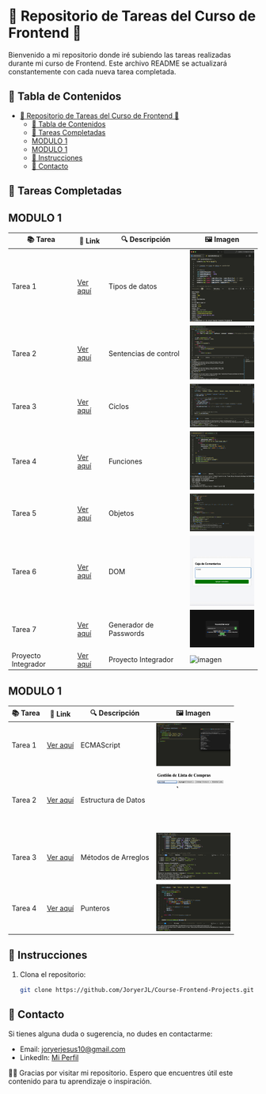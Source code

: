 # 🔧 Repositorio de Tareas del Curso de Frontend 🔧

Bienvenido a mi repositorio donde iré subiendo las tareas realizadas durante mi curso de Frontend. Este archivo README se actualizará constantemente con cada nueva tarea completada.

## 📝 Tabla de Contenidos
- [🔧 Repositorio de Tareas del Curso de Frontend 🔧](#-repositorio-de-tareas-del-curso-de-frontend-)
  - [📝 Tabla de Contenidos](#-tabla-de-contenidos)
  - [💼 Tareas Completadas](#-tareas-completadas)
  - [MODULO 1](#modulo-1)
  - [MODULO 1](#modulo-1-1)
  - [🔧 Instrucciones](#-instrucciones)
  - [📢 Contacto](#-contacto)

## 💼 Tareas Completadas

## MODULO 1

| 📚 **Tarea** | 📍 **Link** | 🔍 **Descripción** | 🖼️ **Imagen** |
|----------------|---------|-------------------|--------------------|
| Tarea 1 | [Ver aquí](https://github.com/JoryerJL/Course-Frontend-Projects/blob/main/Clase1/tiposDeDatos.js) | Tipos de datos | <img src="img/clase1.png" alt="imagen" width="150"> |
| Tarea 2 | [Ver aquí](https://github.com/JoryerJL/Course-Frontend-Projects/blob/main/Clase2/sentenciaDeControl.js) | Sentencias de control | <img src="img/clase2.png" alt="imagen" width="150"> |
| Tarea 3 | [Ver aquí](https://github.com/JoryerJL/Course-Frontend-Projects/blob/main/Clase3/Ciclos.js) | Ciclos | <img src="img/clase3.png" alt="imagen" width="150"> |
| Tarea 4 | [Ver aquí](https://github.com/JoryerJL/Course-Frontend-Projects/blob/main/Clase4/funciones.js) | Funciones | <img src="img/clase4.png" alt="imagen" width="150"> |
| Tarea 5 | [Ver aquí](https://github.com/JoryerJL/Course-Frontend-Projects/tree/main/Clase5) | Objetos | <img src="img/clase5.png" alt="imagen" width="150"> |
| Tarea 6 | [Ver aquí](https://github.com/JoryerJL/Course-Frontend-Projects/tree/main/Clase6) | DOM | <img src="img/clase6.gif" alt="imagen" width="150"> |
| Tarea 7 | [Ver aquí](https://github.com/JoryerJL/Course-Frontend-Projects/tree/main/Clase7) | Generador de Passwords | <img src="img/clase7.gif" alt="imagen" width="150"> |
| Proyecto Integrador | [Ver aquí](https://github.com/JoryerJL/Course-Frontend-Projects/tree/main/ProyectoIntegrador) | Proyecto Integrador | <img src="img/ProyectoIntegrador.gif" alt="imagen" width="150"> |

## MODULO 1

| 📚 **Tarea** | 📍 **Link** | 🔍 **Descripción** | 🖼️ **Imagen** |
|----------------|---------|-------------------|--------------------|
| Tarea 1 | [Ver aquí](https://github.com/JoryerJL/Course-Frontend-Projects/blob/main/Modulo2/Clase1) | ECMAScript | <img src="img/Mod2_Clase1.png" alt="imagen" width="150"> |
| Tarea 2 | [Ver aquí](https://github.com/JoryerJL/Course-Frontend-Projects/blob/main/Modulo2/Clase2) | Estructura de Datos | <img src="img/Mod2_Clase2.gif" alt="imagen" width="150"> |
| Tarea 3 | [Ver aquí](https://github.com/JoryerJL/Course-Frontend-Projects/blob/main/Modulo2/Clase3) | Métodos de Arreglos | <img src="img/Mod2_Clase3.png" alt="imagen" width="150"> |
| Tarea 4 | [Ver aquí](https://github.com/JoryerJL/Course-Frontend-Projects/blob/main/Modulo2/Clase4) | Punteros | <img src="img/Mod2_Clase4.png" alt="imagen" width="150"> |

## 🔧 Instrucciones
1. Clona el repositorio:
    ```bash
    git clone https://github.com/JoryerJL/Course-Frontend-Projects.git
    ```

## 📢 Contacto
Si tienes alguna duda o sugerencia, no dudes en contactarme:
- Email: [joryerjesus10@gmail.com](mailto:joryerjesus10@gmail.com)
- LinkedIn: [Mi Perfil](https://www.linkedin.com/in/joryer-jimenez-563a3b171/)

💪🚀 Gracias por visitar mi repositorio. Espero que encuentres útil este contenido para tu aprendizaje o inspiración.


